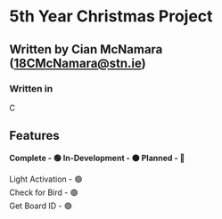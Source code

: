 # 5th Year Christmas Project

## Written by Cian McNamara (18CMcNamara@stn.ie)
### Written in 
C

## Features
**Complete - 🟢
In-Development - 🟠
Planned - 🔴**

Light Activation - 🟢  
Check for Bird - 🟢  
Get Board ID - 🟢  


